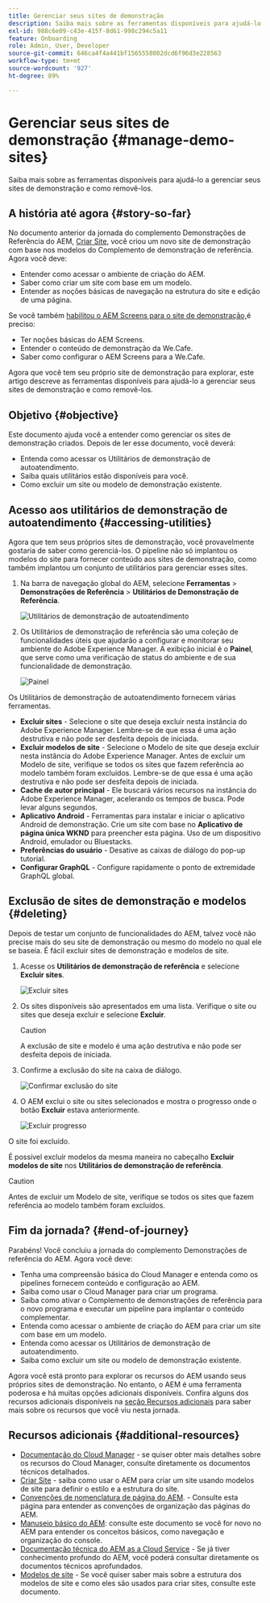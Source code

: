 ```yaml
---
title: Gerenciar seus sites de demonstração
description: Saiba mais sobre as ferramentas disponíveis para ajudá-lo a gerenciar seus sites de demonstração e como removê-los.
exl-id: 988c6e09-c43e-415f-8d61-998c294c5a11
feature: Onboarding
role: Admin, User, Developer
source-git-commit: 646ca4f4a441bf1565558002dcd6f96d3e228563
workflow-type: tm+mt
source-wordcount: '927'
ht-degree: 89%

---
```


# Gerenciar seus sites de demonstração {#manage-demo-sites}

Saiba mais sobre as ferramentas disponíveis para ajudá-lo a gerenciar seus sites de demonstração e como removê-los.

## A história até agora {#story-so-far}

No documento anterior da jornada do complemento Demonstrações de Referência do AEM, [Criar Site,](create-site.md) você criou um novo site de demonstração com base nos modelos do Complemento de demonstração de referência. Agora você deve:

* Entender como acessar o ambiente de criação do AEM.
* Saber como criar um site com base em um modelo.
* Entender as noções básicas de navegação na estrutura do site e edição de uma página.

Se você também [habilitou o AEM Screens para o site de demonstração,](screens.md)é preciso:

* Ter noções básicas do AEM Screens.
* Entender o conteúdo de demonstração da We.Cafe.
* Saber como configurar o AEM Screens para a We.Cafe.

Agora que você tem seu próprio site de demonstração para explorar, este artigo descreve as ferramentas disponíveis para ajudá-lo a gerenciar seus sites de demonstração e como removê-los.

## Objetivo {#objective}

Este documento ajuda você a entender como gerenciar os sites de demonstração criados. Depois de ler esse documento, você deverá:

* Entenda como acessar os Utilitários de demonstração de autoatendimento.
* Saiba quais utilitários estão disponíveis para você.
* Como excluir um site ou modelo de demonstração existente.

## Acesso aos utilitários de demonstração de autoatendimento {#accessing-utilities}

Agora que tem seus próprios sites de demonstração, você provavelmente gostaria de saber como gerenciá-los. O pipeline não só implantou os modelos do site para fornecer conteúdo aos sites de demonstração, como também implantou um conjunto de utilitários para gerenciar esses sites.

1. Na barra de navegação global do AEM, selecione **Ferramentas** > **Demonstrações de Referência** > **Utilitários de Demonstração de Referência**.

   ![Utilitários de demonstração de autoatendimento](assets/demo-utilities.png)

1. Os Utilitários de demonstração de referência são uma coleção de funcionalidades úteis que ajudarão a configurar e monitorar seu ambiente do Adobe Experience Manager. A exibição inicial é o **Painel**, que serve como uma verificação de status do ambiente e de sua funcionalidade de demonstração.

   ![Painel](assets/dashboard.png)

Os Utilitários de demonstração de autoatendimento fornecem várias ferramentas.

* **Excluir sites** - Selecione o site que deseja excluir nesta instância do Adobe Experience Manager. Lembre-se de que essa é uma ação destrutiva e não pode ser desfeita depois de iniciada.
* **Excluir modelos de site** - Selecione o Modelo de site que deseja excluir nesta instância do Adobe Experience Manager. Antes de excluir um Modelo de site, verifique se todos os sites que fazem referência ao modelo também foram excluídos. Lembre-se de que essa é uma ação destrutiva e não pode ser desfeita depois de iniciada.
* **Cache de autor principal** - Ele buscará vários recursos na instância do Adobe Experience Manager, acelerando os tempos de busca. Pode levar alguns segundos.
* **Aplicativo Android** - Ferramentas para instalar e iniciar o aplicativo Android de demonstração. Crie um site com base no **Aplicativo de página única WKND** para preencher esta página. Uso de um dispositivo Android, emulador ou Bluestacks.
* **Preferências do usuário** - Desative as caixas de diálogo do pop-up tutorial.
* **Configurar GraphQL** - Configure rapidamente o ponto de extremidade GraphQL global.

## Exclusão de sites de demonstração e modelos {#deleting}

Depois de testar um conjunto de funcionalidades do AEM, talvez você não precise mais do seu site de demonstração ou mesmo do modelo no qual ele se baseia. É fácil excluir sites de demonstração e modelos de site.

1. Acesse os **Utilitários de demonstração de referência** e selecione **Excluir sites**.

   ![Excluir sites](assets/delete-sites.png)

1. Os sites disponíveis são apresentados em uma lista. Verifique o site ou sites que deseja excluir e selecione **Excluir**.

   >[!CAUTION]
   >
   >A exclusão de site e modelo é uma ação destrutiva e não pode ser desfeita depois de iniciada.

1. Confirme a exclusão do site na caixa de diálogo.

   ![Confirmar exclusão do site](assets/confirm-site-delete.png)

1. O AEM exclui o site ou sites selecionados e mostra o progresso onde o botão **Excluir** estava anteriormente.

   ![Excluir progresso](assets/delete-progress.png)

O site foi excluído.

É possível excluir modelos da mesma maneira no cabeçalho **Excluir modelos de site** nos **Utilitários de demonstração de referência**.

>[!CAUTION]
>
>Antes de excluir um Modelo de site, verifique se todos os sites que fazem referência ao modelo também foram excluídos.

## Fim da jornada? {#end-of-journey}

Parabéns! Você concluiu a jornada do complemento Demonstrações de referência do AEM. Agora você deve:

* Tenha uma compreensão básica do Cloud Manager e entenda como os pipelines fornecem conteúdo e configuração ao AEM.
* Saiba como usar o Cloud Manager para criar um programa.
* Saiba como ativar o Complemento de demonstrações de referência para o novo programa e executar um pipeline para implantar o conteúdo complementar.
* Entenda como acessar o ambiente de criação do AEM para criar um site com base em um modelo.
* Entenda como acessar os Utilitários de demonstração de autoatendimento.
* Saiba como excluir um site ou modelo de demonstração existente.

Agora você está pronto para explorar os recursos do AEM usando seus próprios sites de demonstração. No entanto, o AEM é uma ferramenta poderosa e há muitas opções adicionais disponíveis. Confira alguns dos recursos adicionais disponíveis na [seção Recursos adicionais](#additional-resources) para saber mais sobre os recursos que você viu nesta jornada.

## Recursos adicionais {#additional-resources}

* [Documentação do Cloud Manager](https://experienceleague.adobe.com/docs/experience-manager-cloud-service/onboarding/onboarding-concepts/cloud-manager-introduction.html?lang=pt-BR) - se quiser obter mais detalhes sobre os recursos do Cloud Manager, consulte diretamente os documentos técnicos detalhados.
* [Criar Site](/help/sites-cloud/administering/site-creation/create-site.md) - saiba como usar o AEM para criar um site usando modelos de site para definir o estilo e a estrutura do site.
* [Convenções de nomenclatura de página do AEM](/help/sites-cloud/authoring/sites-console/organizing-pages.md#page-name-restrictions-and-best-practices). - Consulte esta página para entender as convenções de organização das páginas do AEM.
* [Manuseio básico do AEM](/help/sites-cloud/authoring/basic-handling.md): consulte este documento se você for novo no AEM para entender os conceitos básicos, como navegação e organização do console.
* [Documentação técnica do AEM as a Cloud Service](https://experienceleague.adobe.com/docs/experience-manager-cloud-service.html?lang=pt-BR) - Se já tiver conhecimento profundo do AEM, você poderá consultar diretamente os documentos técnicos aprofundados.
* [Modelos de site](/help/sites-cloud/administering/site-creation/site-templates.md) - Se você quiser saber mais sobre a estrutura dos modelos de site e como eles são usados para criar sites, consulte este documento.
